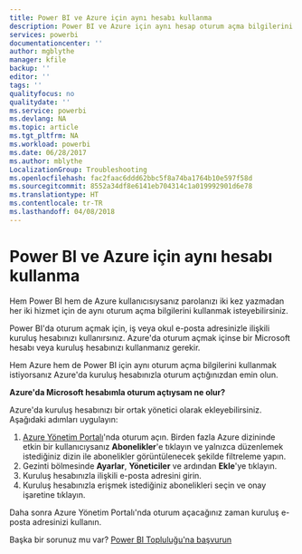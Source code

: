```yaml
---
title: Power BI ve Azure için aynı hesabı kullanma
description: Power BI ve Azure için aynı hesap oturum açma bilgilerini kullanma
services: powerbi
documentationcenter: ''
author: mgblythe
manager: kfile
backup: ''
editor: ''
tags: ''
qualityfocus: no
qualitydate: ''
ms.service: powerbi
ms.devlang: NA
ms.topic: article
ms.tgt_pltfrm: NA
ms.workload: powerbi
ms.date: 06/28/2017
ms.author: mblythe
LocalizationGroup: Troubleshooting
ms.openlocfilehash: fac2faac6ddd62bbc5f8a74ba1764b10e597f58d
ms.sourcegitcommit: 8552a34df8e6141eb704314c1a019992901d6e78
ms.translationtype: HT
ms.contentlocale: tr-TR
ms.lasthandoff: 04/08/2018
---
```

# <a name="using-the-same-account-for-power-bi-and-azure"></a>Power BI ve Azure için aynı hesabı kullanma
Hem Power BI hem de Azure kullanıcısıysanız parolanızı iki kez yazmadan her iki hizmet için de aynı oturum açma bilgilerini kullanmak isteyebilirsiniz.

Power BI'da oturum açmak için, iş veya okul e-posta adresinizle ilişkili kuruluş hesabınızı kullanırsınız.  Azure'da oturum açmak içinse bir Microsoft hesabı veya kuruluş hesabınızı kullanmanız gerekir.

Hem Azure hem de Power BI için aynı oturum açma bilgilerini kullanmak istiyorsanız Azure'da kuruluş hesabınızla oturum açtığınızdan emin olun.

**Azure'da Microsoft hesabımla oturum açtıysam ne olur?**

Azure'da kuruluş hesabınızı bir ortak yönetici olarak ekleyebilirsiniz.  Aşağıdaki adımları uygulayın:

1. [Azure Yönetim Portalı](http://manage.windowsazure.com/)'nda oturum açın. Birden fazla Azure dizininde etkin bir kullanıcıysanız **Abonelikler**'e tıklayın ve yalnızca düzenlemek istediğiniz dizin ile abonelikler görüntülenecek şekilde filtreleme yapın.
2. Gezinti bölmesinde **Ayarlar**, **Yöneticiler** ve ardından **Ekle**'ye tıklayın.
3. Kuruluş hesabınızla ilişkili e-posta adresini girin.
4. Kuruluş hesabınızla erişmek istediğiniz abonelikleri seçin ve onay işaretine tıklayın.

Daha sonra Azure Yönetim Portalı'nda oturum açacağınız zaman kuruluş e-posta adresinizi kullanın.

Başka bir sorunuz mu var? [Power BI Topluluğu'na başvurun](http://community.powerbi.com/)

